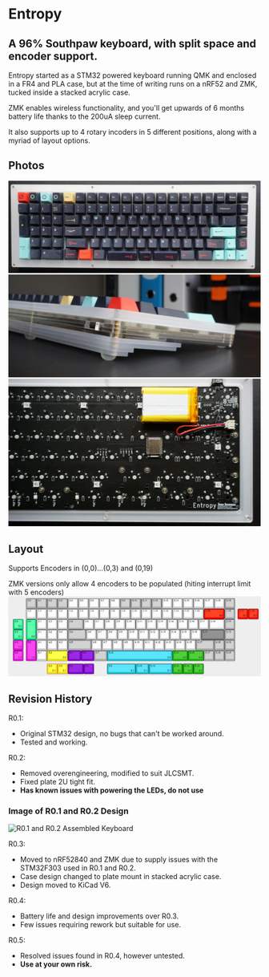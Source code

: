# Entropy

## A 96% Southpaw keyboard, with split space and encoder support. 

Entropy started as a STM32 powered keyboard running QMK and enclosed in a FR4 and PLA case, but at the time of writing runs on a nRF52 and ZMK, tucked inside a stacked acrylic case.

ZMK enables wireless functionality, and you'll get upwards of 6 months battery life thanks to the 200uA sleep current.

It also supports up to 4 rotary incoders in 5 different positions, along with a myriad of layout options.

## Photos
![Top View](docs/photos/entropy-top.JPG)
![Side View](docs/photos/entropy-iso.JPG)
![Battery and Power Circuit](docs/photos/entropy-pcb.JPG)

## Layout
Supports Encoders in (0,0)...(0,3) and (0,19)

ZMK versions only allow 4 encoders to be populated (hiting interrupt limit with 5 encoders)
![KLE](docs/entropy-kle.jpg)

## Revision History

R0.1: 
- Original STM32 design, no bugs that can't be worked around. 
- Tested and working.

R0.2: 
- Removed overengineering, modified to suit JLCSMT. 
- Fixed plate 2U tight fit. 
- **Has known issues with powering the LEDs, do not use**

### Image of R0.1 and R0.2 Design
![R0.1 and R0.2 Assembled Keyboard](docs/entropy.jpeg)

R0.3: 

- Moved to nRF52840 and ZMK due to supply issues with the STM32F303 used in R0.1 and R0.2.
- Case design changed to plate mount in stacked acrylic case.
- Design moved to KiCad V6.

R0.4: 
- Battery life and design improvements over R0.3. 
- Few issues requiring rework but suitable for use.

R0.5: 
- Resolved issues found in R0.4, however untested. 
- **Use at your own risk.**